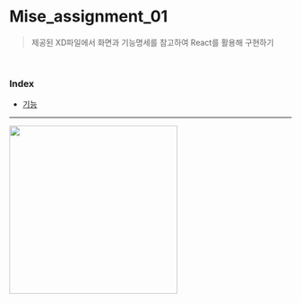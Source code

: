 # Mise_assignment_01

> 제공된 XD파일에서 화면과 기능명세를 참고하여 React를 활용해 구현하기

&nbsp;

### Index

- [기능](#기능)

---
<image src='https://velog.velcdn.com/images/woo1031/post/e110e5da-ac6b-43e4-bb51-84493e3e0210/image.PNG' width='300px'/>

